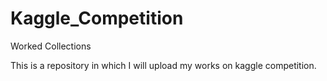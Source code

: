 # Kaggle_Competition
Worked Collections

This is a repository in which I will upload my works on kaggle competition.
